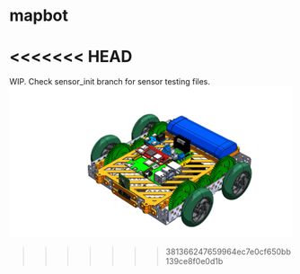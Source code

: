 # mapbot
<<<<<<< HEAD
=======
WIP. Check sensor_init branch for sensor testing files.
![alt text](https://github.com/CJA798/mapbot/blob/main/car_v3.0.PNG?raw=true)
>>>>>>> 381366247659964ec7e0cf650bb139ce8f0e0d1b
